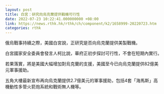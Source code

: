 ```yaml
---
layout: post
title: 白宮：研究向烏克蘭提供戰機可行性
date: 2022-07-23 10:22:41.000000000 +08:00
link: https://news.rthk.hk/rthk/ch/component/k2/1658999-20220723.htm
categories: rthk
---
```


俄烏戰事持續之際，美國白宮說，正研究是否向烏克蘭提供美製戰機。

白宮國家安全委員會發言人柯比說，華府正初步探討可行性，不會在短期內實行。

若果落實，將是美國大幅增加對烏克蘭的支援，美國至今已向烏克蘭提供82億美元軍事援助。

五角大樓最新宣布再向烏克蘭提供2.7億美元的軍事援助，包括4套「海馬斯」高機動性多管火箭炮系統和戰術無人機等。
